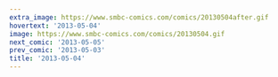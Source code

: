 ```yaml
---
extra_image: https://www.smbc-comics.com/comics/20130504after.gif
hovertext: '2013-05-04'
image: https://www.smbc-comics.com/comics/20130504.gif
next_comic: '2013-05-05'
prev_comic: '2013-05-03'
title: '2013-05-04'
---
```


